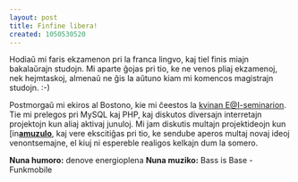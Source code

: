 ```yaml
---
layout: post
title: Finfine libera!
created: 1050530520
---
```

Hodiaŭ mi faris ekzamenon pri la franca lingvo, kaj tiel finis miajn bakalaŭrajn studojn.  Mi aparte ĝojas pri tio, ke ne venos pliaj ekzamenoj, nek hejmtaskoj, almenaŭ ne ĝis la aŭtuno kiam mi komencos magistrajn studojn.  :-)

Postmorgaŭ mi ekiros al Bostono, kie mi ĉeestos la <a href="http://www.ikso.net/mit/">kvinan E@I-seminarion</a>.  Tie mi prelegos pri MySQL kaj PHP, kaj diskutos diversajn interretajn projektojn kun aliaj aktivaj junuloj.  Mi jam diskutis multajn projektideojn kun <a href="https://www.livejournal.com/userinfo.bml?user=amuzulo"><img src="https://stat.livejournal.com/img/userinfo.gif" alt="[info]" width="17" height="17" style="vertical-align: bottom; border: 0;" /></a><a href="https://amuzulo.livejournal.com/"><b>amuzulo</b></a>, kaj vere ekscitiĝas pri tio, ke sendube aperos multaj novaj ideoj venontsemajne, el kiuj ni espereble realigos kelkajn dum la somero.

<b>Nuna humoro:</b> denove energioplena
<b>Nuna muziko:</b> Bass is Base - Funkmobile
